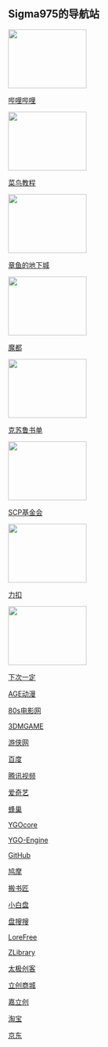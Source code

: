 ## Sigma975的导航站

<a href="https://www.bilibili.com/" target="_blank"><img src="https://t7.baidu.com/it/u=4138435146,1856383332&fm=218&app=125&size=f242,150&n=0&f=PNG?s=8197C732DDA1FA133E526557030030B9&sec=1652288400&t=aa4a6db4ffc4ae2338f543d4c397ef5f" width=160 height=120></a>

<a href="https://www.bilibili.com/" target="_blank">哔哩哔哩</a>

<a href="https://www.runoob.com/" target="_blank"><img src="https://img1.baidu.com/it/u=2206127466,2420924082&fm=253&fmt=auto&app=138&f=GIF?w=220&h=100" width=160 height=120></a>

<a href="https://www.runoob.com/" target="_blank">菜鸟教程</a>

<a href="https://www.cnmods.org/" target="_blank"><img src="https://www.cnmods.org/title-1.jpg" width=160 height=120></a>

<a href="https://www.cnmods.org/" target="_blank">章鱼的地下城</a>

<a href="https://www.cnmods.net/#/homePage" target="_blank"><img src="https://wiki.cnmods.org/_media/logo.png" width=160 height=120></a>

<a href="https://www.cnmods.net/#/homePage" target="_blank">魔都</a>

<a href="https://www.douban.com/note/581689161/" target="_blank"><img src="https://img0.baidu.com/it/u=2898435425,2147751146&fm=253&fmt=auto&app=138&f=JPEG?w=593&h=500" width=160 height=120></a>

<a href="https://www.douban.com/note/581689161/" target="_blank">克苏鲁书单</a>

<a href="http://scp-wiki-cn.wikidot.com/" target="_blank"><img src="https://img2.baidu.com/it/u=3880532747,2617205718&fm=253&fmt=auto&app=138&f=JPEG?w=800&h=500" width=160 height=120></a>

<a href="http://scp-wiki-cn.wikidot.com/" target="_blank">SCP基金会</a>

<a href="http://scp-wiki-cn.wikidot.com/" target="_blank"><img src="https://static.leetcode.cn/cn-mono-assets/production/assets/logo-dark-cn.c42314a8.svg" width=160 height=120></a>

<a href="https://leetcode.cn/" target="_blank">力扣</a>

<a href="https://www.iiice.cn/#/" target="_blank"><img src="https://img2.baidu.com/it/u=1666363001,73034044&fm=253&fmt=auto?w=1452&h=800" width=160 height=120></a>

<a href="https://www.iiice.cn/#/" target="_blank">下次一定</a>

<a href="https://www.agemys.com/" target="_blank">AGE动漫</a>

<a href="https://www.80s.tw/" target="_blank">80s电影网</a>

<a href="https://www.3dmgame.com/" target="_blank">3DMGAME</a>

<a href="https://www.ali213.net/" target="_blank">游侠网</a>

<a href="https://www.baidu.com/" target="_blank">百度</a>

<a href="https://v.qq.com/?ptag=qqbsc" target="_blank">腾讯视频</a>

<a href="https://www.iqiyi.com/" target="_blank">爱奇艺</a>

<a href="https://666yun.men/#/dashboard" target="_blank">蜂巢</a>

<a href="http://ygocore.ysepan.com/" target="_blank">YGOcore</a>

<a href="https://www.ygo-sem.cn/index.html" target="_blank">YGO-Engine</a>

<a href="https://github.com/" target="_blank">GitHub</a>

<a href="https://www.jiumodiary.com" target="_blank">鸠摩</a>

<a href="https://www.banshujiang.cn" target="_blank">搬书匠</a>

<a href="https://www.xiaobaipan.com" target="_blank">小白盘</a>

<a href="https://www.pansoso.org" target="_blank">盘搜搜</a>

<a href="https://ebook2.lorefree.com" target="_blank">LoreFree</a>

<a href="https://zh.singlelogin.me/" target="_blank">ZLibrary</a>

<a href="http://www.taichi-maker.com/" target="_blank">太极创客</a>

<a href="https://www.szlcsc.com/?c=BD&sdclkid=ALeN15opALAi15eG&audience=3121619&bd_vid=8386733010871724153" target="_blank">立创商城</a>

<a href="https://www.jlc.com/" target="_blank">嘉立创</a>

<a href="https://www.taobao.com/" target="_blank">淘宝</a>

<a href="https://www.jd.com/" target="_blank">京东</a>
